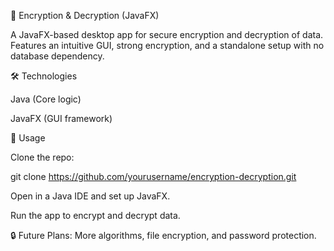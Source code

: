 🔐 Encryption & Decryption (JavaFX)

A JavaFX-based desktop app for secure encryption and decryption of data. Features an intuitive GUI, strong encryption, and a standalone setup with no database dependency.

🛠️ Technologies

Java (Core logic)

JavaFX (GUI framework)

🚀 Usage

Clone the repo:

git clone https://github.com/yourusername/encryption-decryption.git

Open in a Java IDE and set up JavaFX.

Run the app to encrypt and decrypt data.

🔒 Future Plans: More algorithms, file encryption, and password protection.

